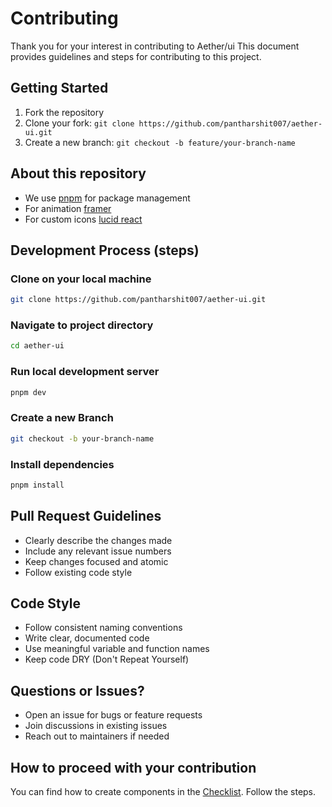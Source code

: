 # Contributing

Thank you for your interest in contributing to Aether/ui This document provides guidelines and steps for contributing to this project.

## Getting Started

1. Fork the repository
2. Clone your fork: `git clone https://github.com/pantharshit007/aether-ui.git`
3. Create a new branch: `git checkout -b feature/your-branch-name`

## About this repository

- We use [pnpm](https://pnpm.io/) for package management
- For animation [framer](https://www.motion.dev)
- For custom icons [lucid react](https://lucide.dev/guide/)

## Development Process (steps)

### Clone on your local machine

```bash
git clone https://github.com/pantharshit007/aether-ui.git
```

### Navigate to project directory

```bash
cd aether-ui
```

### Run local development server

```bash
pnpm dev
```

### Create a new Branch

```bash
git checkout -b your-branch-name
```

### Install dependencies

```bash
pnpm install
```

## Pull Request Guidelines

- Clearly describe the changes made
- Include any relevant issue numbers
- Keep changes focused and atomic
- Follow existing code style

## Code Style

- Follow consistent naming conventions
- Write clear, documented code
- Use meaningful variable and function names
- Keep code DRY (Don't Repeat Yourself)

## Questions or Issues?

- Open an issue for bugs or feature requests
- Join discussions in existing issues
- Reach out to maintainers if needed

## How to proceed with your contribution

You can find how to create components in the [Checklist](./Checklist.md). Follow the steps.
